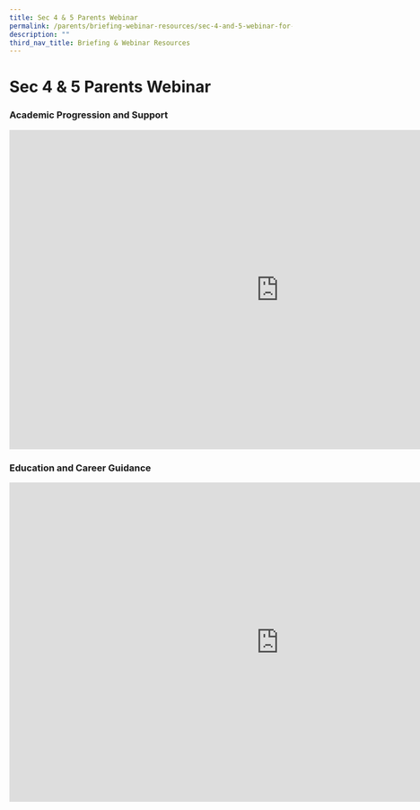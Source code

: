 ```yaml
---
title: Sec 4 & 5 Parents Webinar
permalink: /parents/briefing-webinar-resources/sec-4-and-5-webinar-for-parents/
description: ""
third_nav_title: Briefing & Webinar Resources
---
```

# **Sec 4 &amp; 5 Parents Webinar**

### Academic Progression and Support

<iframe src="https://docs.google.com/presentation/d/e/2PACX-1vT0WAbCIve0meDwen8_6uw-5f18bjkxW6Te5j_B4PCiuvoPJoH8FDG8iNdfER0PRKppJN3nzJV4wSJC/embed?start=true&amp;loop=true&amp;delayms=10000" frameborder="0" width="960" height="569" allowfullscreen="true"></iframe>

<h3>Education and Career Guidance</h3>

<iframe allowfullscreen="true" height="569" width="960" frameborder="0" src="https://docs.google.com/presentation/d/e/2PACX-1vSqHdmMoIvvBPVURV2EOOvk4Z-4nP1jTor6Tg8aIQmHPz2vyyi6WO4O1hIYAN6KcZWD1XsXDwfvM4BI/embed?start=true&amp;loop=true&amp;delayms=10000"></iframe>